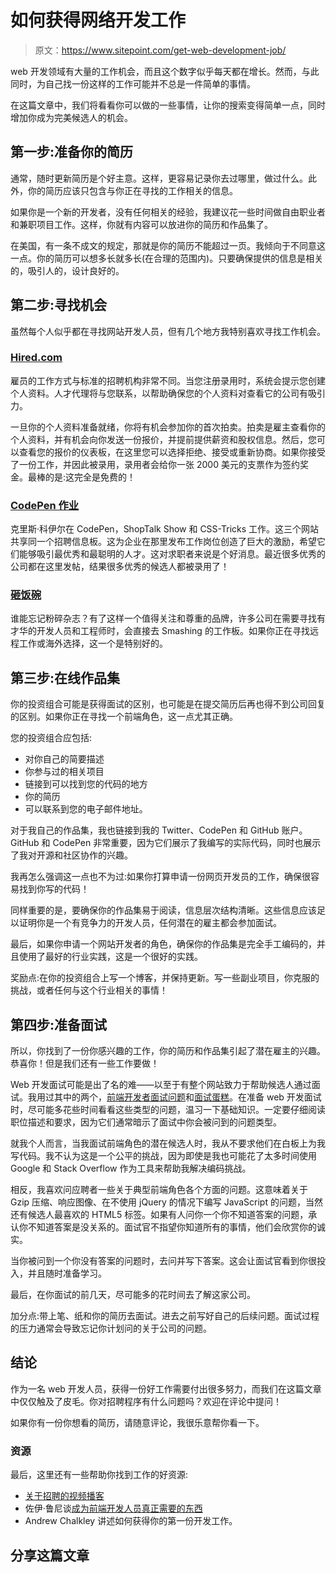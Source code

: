 # 如何获得网络开发工作

> 原文：<https://www.sitepoint.com/get-web-development-job/>

web 开发领域有大量的工作机会，而且这个数字似乎每天都在增长。然而，与此同时，为自己找一份这样的工作可能并不总是一件简单的事情。

在这篇文章中，我们将看看你可以做的一些事情，让你的搜索变得简单一点，同时增加你成为完美候选人的机会。

## 第一步:准备你的简历

通常，随时更新简历是个好主意。这样，更容易记录你去过哪里，做过什么。此外，你的简历应该只包含与你正在寻找的工作相关的信息。

如果你是一个新的开发者，没有任何相关的经验，我建议花一些时间做自由职业者和兼职项目工作。这样，你就有内容可以放进你的简历和作品集了。

在美国，有一条不成文的规定，那就是你的简历不能超过一页。我倾向于不同意这一点。你的简历可以想多长就多长(在合理的范围内)。只要确保提供的信息是相关的，吸引人的，设计良好的。

## 第二步:寻找机会

虽然每个人似乎都在寻找网站开发人员，但有几个地方我特别喜欢寻找工作机会。

### [Hired.com](https://hired.com/)

雇员的工作方式与标准的招聘机构非常不同。当您注册录用时，系统会提示您创建个人资料。人才代理将与您联系，以帮助确保您的个人资料对查看它的公司有吸引力。

一旦你的个人资料准备就绪，你将有机会参加你的首次拍卖。拍卖是雇主查看你的个人资料，并有机会向你发送一份报价，并提前提供薪资和股权信息。然后，您可以查看您的报价的仪表板，在这里您可以选择拒绝、接受或重新协商。如果你接受了一份工作，并因此被录用，录用者会给你一张 2000 美元的支票作为签约奖金。最棒的是:这完全是免费的！

### [CodePen 作业](https://codepen.io/jobs/)

克里斯·科伊尔在 CodePen，ShopTalk Show 和 CSS-Tricks 工作。这三个网站共享同一个招聘信息板。这为企业在那里发布工作岗位创造了巨大的激励，希望它们能够吸引最优秀和最聪明的人才。这对求职者来说是个好消息。最近很多优秀的公司都在这里发帖，结果很多优秀的候选人都被录用了！

### [砸饭碗](http://jobs.smashingmagazine.com/)

谁能忘记粉碎杂志？有了这样一个值得关注和尊重的品牌，许多公司在需要寻找有才华的开发人员和工程师时，会直接去 Smashing 的工作板。如果你正在寻找远程工作或海外选择，这一个是特别好的。

## 第三步:在线作品集

你的投资组合可能是获得面试的区别，也可能是在提交简历后再也得不到公司回复的区别。如果你正在寻找一个前端角色，这一点尤其正确。

您的投资组合应包括:

*   对你自己的简要描述
*   你参与过的相关项目
*   链接到可以找到您的代码的地方
*   你的简历
*   可以联系到您的电子邮件地址。

对于我自己的作品集，我也链接到我的 Twitter、CodePen 和 GitHub 账户。GitHub 和 CodePen 非常重要，因为它们展示了我编写的实际代码，同时也展示了我对开源和社区协作的兴趣。

我再怎么强调这一点也不为过:如果你打算申请一份网页开发员的工作，确保很容易找到你写的代码！

同样重要的是，要确保你的作品集易于阅读，信息层次结构清晰。这些信息应该足以证明你是一个有竞争力的开发人员，任何潜在的雇主都会参加面试。

最后，如果你申请一个网站开发者的角色，确保你的作品集是完全手工编码的，并且使用了最好的行业实践，这是一个很好的实践。

奖励点:在你的投资组合上写一个博客，并保持更新。写一些副业项目，你克服的挑战，或者任何与这个行业相关的事情！

## 第四步:准备面试

所以，你找到了一份你感兴趣的工作，你的简历和作品集引起了潜在雇主的兴趣。恭喜你！但是我们还有一些工作要做！

Web 开发面试可能是出了名的难——以至于有整个网站致力于帮助候选人通过面试。我用过其中的两个，[前端开发者面试问题](https://github.com/h5bp/Front-end-Developer-Interview-Questions)和[面试蛋糕](https://www.interviewcake.com/)。在准备 web 开发面试时，尽可能多花些时间看看这些类型的问题，温习一下基础知识。一定要仔细阅读职位描述和要求，因为它们通常暗示了面试中你会被问到的问题类型。

就我个人而言，当我面试前端角色的潜在候选人时，我从不要求他们在白板上为我写代码。我不认为这是一个公平的挑战，因为即使是我也可能花了太多时间使用 Google 和 Stack Overflow 作为工具来帮助我解决编码挑战。

相反，我喜欢问应聘者一些关于典型前端角色各个方面的问题。这意味着关于 Gzip 压缩、响应图像、在不使用 jQuery 的情况下编写 JavaScript 的问题，当然还有候选人最喜欢的 HTML5 标签。如果有人问你一个你不知道答案的问题，承认你不知道答案是没关系的。面试官不指望你知道所有的事情，他们会欣赏你的诚实。

当你被问到一个你没有答案的问题时，去问并写下答案。这会让面试官看到你很投入，并且随时准备学习。

最后，在你面试的前几天，尽可能多的花时间去了解这家公司。

加分点:带上笔、纸和你的简历去面试。进去之前写好自己的后续问题。面试过程的压力通常会导致忘记你计划问的关于公司的问题。

## 结论

作为一名 web 开发人员，获得一份好工作需要付出很多努力，而我们在这篇文章中仅仅触及了皮毛。你对招聘程序有什么问题吗？欢迎在评论中提问！

如果你有一份你想看的简历，请随意评论，我很乐意帮你看一下。

### 资源

最后，这里还有一些帮助你找到工作的好资源:

*   [关于招聘的视频播客](https://viewsourc.es/2015/04/21/episode-4-hiring/)
*   佐伊·鲁尼谈[成为前端开发人员真正需要的东西](http://zoerooney.com/blog/web-development/things-really-need-become-front-end-developer-not-just-code-skills/)
*   Andrew Chalkley 讲述如何获得你的第一份开发工作。

## 分享这篇文章